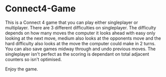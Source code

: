 # Connect4-Game

This is a Connect 4 game that you can play either singleplayer or multiplayer. There are 3 different difficulties on singleplayer.
The difficulty depends on how many moves the computer it looks ahead with easy only looking at the next move, medium also looks at the opponents move and the hard difficulty also looks at the move the computer could make in 2 turns. You can also save games midway through and undo previous moves. The singleplayer isn't perfect as the scoring is dependant on total adjacent counters so isn't optimised. 

Enjoy the game.

